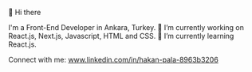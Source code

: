 👋 Hi there

I'm a Front-End Developer in Ankara, Turkey.
  🔭 I’m currently working on React.js, Next.js, Javascript, HTML and CSS.
  🌱 I’m currently learning React.js.

Connect with me:
www.linkedin.com/in/hakan-pala-8963b3206
<!---
Hakan9797/Hakan9797 is a ✨ special ✨ repository because its `README.md` (this file) appears on your GitHub profile.
You can click the Preview link to take a look at your changes.
--->
